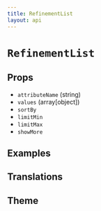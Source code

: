 ```yaml
---
title: RefinementList
layout: api
---
```


# `RefinementList`

## Props

- `attributeName` (string)
- `values` (array[object])
- `sortBy`
- `limitMin`
- `limitMax`
- `showMore`

## Examples

## Translations

## Theme
